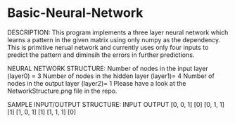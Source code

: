 # Basic-Neural-Network
DESCRIPTION:
This program implements a three layer neural network which learns a pattern in the given matrix using only numpy as the dependency.
This is primitive nerual network and currently uses only four inputs to predict the pattern and diminsih the errors in further predictions.

NEURAL NETWORK STRUCTURE: 
Number of nodes in the input layer (layer0) = 3
Number of nodes in the hidden layer (layer1)= 4
Number of nodes in the output layer (layer2)= 1
Please have a look at the NetworkStructure.png file in the repo.

SAMPLE INPUT/OUTPUT STRUCTURE:
INPUT      OUTPUT
[0, 0, 1]  [0]
[0, 1, 1]  [1]
[1, 0, 1]  [1]
[1, 1, 1]  [0]
